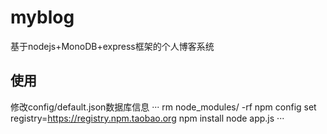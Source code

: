 # myblog
基于nodejs+MonoDB+express框架的个人博客系统
## 使用
修改config/default.json数据库信息
···
rm node_modules/ -rf
npm config set registry=https://registry.npm.taobao.org
npm install
node app.js
···
